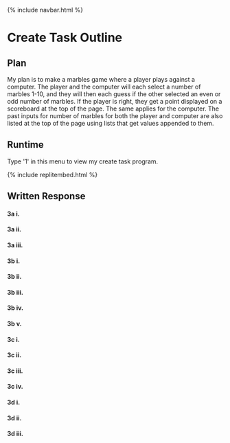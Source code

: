 {% include navbar.html %}

# Create Task Outline

## Plan

My plan is to make a marbles game where a player plays against a computer. The player and the computer will each select a number of marbles 1-10, and they will then each guess if the other selected an even or odd number of marbles. If the player is right, they get a point displayed on a scoreboard at the top of the page. The same applies for the computer. The past inputs for number of marbles for both the player and computer are also listed at the top of the page using lists that get values appended to them.

## Runtime

Type '1' in this menu to view my create task program.

{% include replitembed.html %}

## Written Response

#### 3a i.

#### 3a ii.

#### 3a iii. 

#### 3b i.

#### 3b ii.
 
#### 3b iii.

#### 3b iv.

#### 3b v.

#### 3c i.

#### 3c ii.

#### 3c iii.

#### 3c iv.

#### 3d i.

#### 3d ii.

#### 3d iii.


